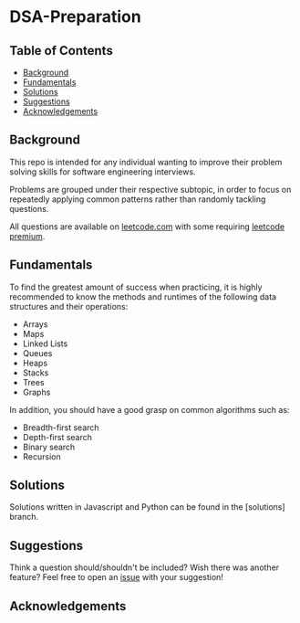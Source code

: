 # DSA-Preparation


## Table of Contents

- [Background](#background)
- [Fundamentals](#fundamentals)
- [Solutions](#solutions)
- [Suggestions](#suggestions)
- [Acknowledgements](#acknowledgements)

## Background

This repo is intended for any individual wanting to improve their problem
solving skills for software engineering interviews.

Problems are grouped under their respective subtopic, in order to focus on
repeatedly applying common patterns rather than randomly tackling questions.

All questions are available on [leetcode.com] with some requiring [leetcode premium].

## Fundamentals

To find the greatest amount of success when practicing, it is highly recommended
to know the methods and runtimes of the following data structures and their
operations:

- Arrays
- Maps
- Linked Lists
- Queues
- Heaps
- Stacks
- Trees
- Graphs

In addition, you should have a good grasp on common algorithms such as:

- Breadth-first search
- Depth-first search
- Binary search
- Recursion


## Solutions

Solutions written in Javascript and Python can be found in the [solutions] branch.

## Suggestions

Think a question should/shouldn't be included? Wish there was another feature?
Feel free to open an [issue] with your suggestion!

## Acknowledgements


[leetcode.com]: https://leetcode.com
[leetcode premium]: https://leetcode.com/subscribe/
[grokking the coding interview]: https://www.educative.io/courses/grokking-the-coding-interview
[issue]: https://github.com/Calebbii/DSA-preparation/issues/new

